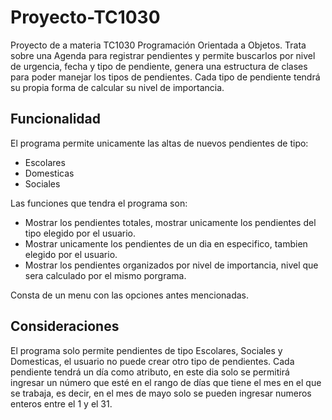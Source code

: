 # Proyecto-TC1030

Proyecto de a materia TC1030 Programación Orientada a Objetos. Trata sobre una Agenda para registrar pendientes y permite buscarlos por nivel de urgencia, fecha y tipo de pendiente, genera una estructura de clases para poder manejar los tipos de pendientes. Cada tipo de pendiente tendrá su propia forma de calcular su nivel de importancia.

## Funcionalidad

El programa permite unicamente las altas de nuevos pendientes de tipo:
  
 - Escolares
 - Domesticas
 - Sociales
 
Las funciones que tendra el programa son: 

  - Mostrar los pendientes totales, mostrar unicamente los pendientes del tipo elegido por el usuario.
  - Mostrar unicamente los pendientes de un dia en especifico, tambien elegido por el usuario.
  - Mostrar los pendientes organizados por nivel de importancia, nivel que sera calculado por el mismo porgrama.
  
Consta de un menu con las opciones antes mencionadas.

## Consideraciones 

El programa solo permite pendientes de tipo Escolares, Sociales y Domesticas, el usuario no puede crear otro tipo de pendientes.
Cada pendiente tendrá un día como atributo, en este dia solo se permitirá ingresar un número que esté en el rango de días que tiene el mes en el que se trabaja, es decir, en el mes de mayo solo se pueden ingresar numeros enteros entre el 1 y el 31. 


